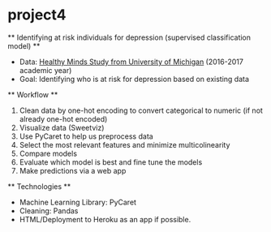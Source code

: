 # project4

** Identifying at risk individuals for depression (supervised classification model) **

* Data: [Healthy Minds Study from University of Michigan](https://drive.google.com/file/d/1ztveho7__09zXvd9hcoElqDUYAXrQZnt/view?usp=sharing) (2016-2017 academic year)
* Goal: Identifying who is at risk for depression based on existing data

** Workflow **

1. Clean data by one-hot encoding to convert categorical to numeric (if not already one-hot encoded)
2. Visualize data (Sweetviz)
3. Use PyCaret to help us preprocess data 
4. Select the most relevant features and minimize multicolinearity
5. Compare models
6. Evaluate which model is best and fine tune the models
7. Make predictions via a web app

** Technologies **

* Machine Learning Library: PyCaret
* Cleaning: Pandas
* HTML/Deployment to Heroku as an app if possible. 

